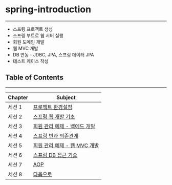 # spring-introduction
*****

* 스프링 프로젝트 생성
* 스프링 부트로 웹 서버 실행
* 회원 도메인 개발
* 웹 MVC 개발
* DB 연동 - JDBC, JPA, 스프링 데이터 JPA
* 테스트 케이스 작성




## Table of Contents
*****

| Chapter | Subject
| ------- | ------- |
| 세션 1  | [프로젝트 환경설정](src/main/java/chap01)
| 세션 2  | [스프링 웹 개발 기초](src/main/java/chap02)
| 세션 3 | [회원 관리 예제 - 백에드 개발](src/main/java/chap03)
| 세션 4 | [스프링 빈과 의존관계](src/main/java/chap04)
| 세션 5 | [회원 관리 예제 - 웹 MVC 개발](src/main/java/chap05)
| 세션 6 | [스프링 DB 접근 기술](src/main/java/chap06)
| 세션 7 | [AOP](src/main/java/chap07)
| 세션 8 | [다음으로](src/main/java/chap08)